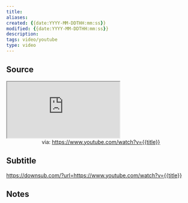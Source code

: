```yaml
---
title: 
aliases: 
created: {{date:YYYY-MM-DDTHH:mm:ss}}
modified: {{date:YYYY-MM-DDTHH:mm:ss}}
description: 
tags: video/youtube
type: video
---
```


## Source

<iframe src="https://www.youtube.com/embed/{{title}}" allow="accelerometer; autoplay; clipboard-write; encrypted-media; gyroscope; picture-in-picture; web-share" referrerpolicy="strict-origin-when-cross-origin" allowfullscreen></iframe>
<center>via: <a href='https://www.youtube.com/watch?v={{title}}' target='_blank' class='external-link'>https://www.youtube.com/watch?v={{title}}</a></center>

## Subtitle

https://downsub.com/?url=https://www.youtube.com/watch?v={{title}}

## Notes

